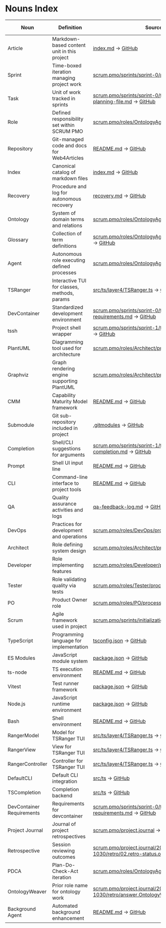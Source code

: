 # Nouns Index

| Noun | Definition | Source File | Line | Cross-Reference |
|------|------------|-------------|------|-----------------|
| Article | Markdown-based content unit in this project | [index.md](../../index.md) -> [GitHub](https://github.com/Cerulean-Circle-GmbH/Web4Articles/blob/feature/ontology-agent/index.md) | 1 | [Glossary](../../scrum.pmo/roles/OntologyAgent/quick-reference.md) |
| Sprint | Time-boxed iteration managing project work | [scrum.pmo/sprints/sprint-0/planning.md](../../scrum.pmo/sprints/sprint-0/planning.md) -> [GitHub](https://github.com/Cerulean-Circle-GmbH/Web4Articles/blob/feature/ontology-agent/scrum.pmo/sprints/sprint-0/planning.md) | 1 | [Task](#task) |
| Task | Unit of work tracked in sprints | [scrum.pmo/sprints/sprint-0/task-0-create-sprint-0-planning-file.md](../../scrum.pmo/sprints/sprint-0/task-0-create-sprint-0-planning-file.md) -> [GitHub](https://github.com/Cerulean-Circle-GmbH/Web4Articles/blob/feature/ontology-agent/scrum.pmo/sprints/sprint-0/task-0-create-sprint-0-planning-file.md) | 1 | [Sprint](#sprint) |
| Role | Defined responsibility set within SCRUM PMO | [scrum.pmo/roles/OntologyAgent/process.md](../../scrum.pmo/roles/OntologyAgent/process.md) -> [GitHub](https://github.com/Cerulean-Circle-GmbH/Web4Articles/blob/feature/ontology-agent/scrum.pmo/roles/OntologyAgent/process.md) | 3 | [OntologyAgent](#agent) |
| Repository | Git-managed code and docs for Web4Articles | [README.md](../../README.md) -> [GitHub](https://github.com/Cerulean-Circle-GmbH/Web4Articles/blob/feature/ontology-agent/README.md) | 3 | [Index](#index) |
| Index | Canonical catalog of markdown files | [index.md](../../index.md) -> [GitHub](https://github.com/Cerulean-Circle-GmbH/Web4Articles/blob/feature/ontology-agent/index.md) | 1 | [Article](#article) |
| Recovery | Procedure and log for autonomous recovery | [recovery.md](../../recovery.md) -> [GitHub](https://github.com/Cerulean-Circle-GmbH/Web4Articles/blob/feature/ontology-agent/recovery.md) | 1 | [Index](#index) |
| Ontology | System of domain terms and relations | [scrum.pmo/roles/OntologyAgent/process.md](../../scrum.pmo/roles/OntologyAgent/process.md) -> [GitHub](https://github.com/Cerulean-Circle-GmbH/Web4Articles/blob/feature/ontology-agent/scrum.pmo/roles/OntologyAgent/process.md) | 65 | [Glossary](#glossary) |
| Glossary | Collection of term definitions | [scrum.pmo/roles/OntologyAgent/templates/README.md](../../scrum.pmo/roles/OntologyAgent/templates/README.md) -> [GitHub](https://github.com/Cerulean-Circle-GmbH/Web4Articles/blob/feature/ontology-agent/scrum.pmo/roles/OntologyAgent/templates/README.md) | 189 | [Ontology](#ontology) |
| Agent | Autonomous role executing defined processes | [scrum.pmo/roles/OntologyAgent/process.md](../../scrum.pmo/roles/OntologyAgent/process.md) -> [GitHub](https://github.com/Cerulean-Circle-GmbH/Web4Articles/blob/feature/ontology-agent/scrum.pmo/roles/OntologyAgent/process.md) | 5 | [Role](#role) |
| TSRanger | Interactive TUI for classes, methods, params | [src/ts/layer4/TSRanger.ts](../../src/ts/layer4/TSRanger.ts) -> [GitHub](https://github.com/Cerulean-Circle-GmbH/Web4Articles/blob/feature/ontology-agent/src/ts/layer4/TSRanger.ts) | 1 | [CLI](#cli) |
| DevContainer | Standardized development environment | [scrum.pmo/sprints/sprint-0/task-6-devcontainer-requirements.md](../../scrum.pmo/sprints/sprint-0/task-6-devcontainer-requirements.md) -> [GitHub](https://github.com/Cerulean-Circle-GmbH/Web4Articles/blob/feature/ontology-agent/scrum.pmo/sprints/sprint-0/task-6-devcontainer-requirements.md) | 28 | [DevOps](#devops) |
| tssh | Project shell wrapper | [scrum.pmo/sprints/sprint-1/task-1-tssh-wrapper.md](../../scrum.pmo/sprints/sprint-1/task-1-tssh-wrapper.md) -> [GitHub](https://github.com/Cerulean-Circle-GmbH/Web4Articles/blob/feature/ontology-agent/scrum.pmo/sprints/sprint-1/task-1-tssh-wrapper.md) | 6 | [CLI](#cli) |
| PlantUML | Diagramming tool used for architecture | [scrum.pmo/roles/Architect/process.md](../../scrum.pmo/roles/Architect/process.md) -> [GitHub](https://github.com/Cerulean-Circle-GmbH/Web4Articles/blob/feature/ontology-agent/scrum.pmo/roles/Architect/process.md) | 27 | [Architect](#architect) |
| Graphviz | Graph rendering engine supporting PlantUML | [scrum.pmo/roles/Architect/process.md](../../scrum.pmo/roles/Architect/process.md) -> [GitHub](https://github.com/Cerulean-Circle-GmbH/Web4Articles/blob/feature/ontology-agent/scrum.pmo/roles/Architect/process.md) | 31 | [PlantUML](#plantuml) |
| CMM | Capability Maturity Model framework | [README.md](../../README.md) -> [GitHub](https://github.com/Cerulean-Circle-GmbH/Web4Articles/blob/feature/ontology-agent/README.md) | 48 | [Ontology](#ontology) |
| Submodule | Git sub-repository included in project | [.gitmodules](../../.gitmodules) -> [GitHub](https://github.com/Cerulean-Circle-GmbH/Web4Articles/blob/feature/ontology-agent/.gitmodules) | 1 | [Repository](#repository) |
| Completion | Shell/CLI suggestions for arguments | [scrum.pmo/sprints/sprint-1/task-1.3-developer-completion.md](../../scrum.pmo/sprints/sprint-1/task-1.3-developer-completion.md) -> [GitHub](https://github.com/Cerulean-Circle-GmbH/Web4Articles/blob/feature/ontology-agent/scrum.pmo/sprints/sprint-1/task-1.3-developer-completion.md) | 3 | [CLI](#cli) |
| Prompt | Shell UI input line | [README.md](../../README.md) -> [GitHub](https://github.com/Cerulean-Circle-GmbH/Web4Articles/blob/feature/ontology-agent/README.md) | 131 | [CLI](#cli) |
| CLI | Command-line interface to project tools | [README.md](../../README.md) -> [GitHub](https://github.com/Cerulean-Circle-GmbH/Web4Articles/blob/feature/ontology-agent/README.md) | 116 | [TSRanger](#tsranger) |
| QA | Quality assurance activities and logs | [qa-feedback-log.md](../../qa-feedback-log.md) -> [GitHub](https://github.com/Cerulean-Circle-GmbH/Web4Articles/blob/feature/ontology-agent/qa-feedback-log.md) | 1 | [Tester](#tester) |
| DevOps | Practices for development and operations | [scrum.pmo/roles/DevOps/process.md](../../scrum.pmo/roles/DevOps/process.md) -> [GitHub](https://github.com/Cerulean-Circle-GmbH/Web4Articles/blob/feature/ontology-agent/scrum.pmo/roles/DevOps/process.md) | 3 | [DevContainer](#devcontainer) |
| Architect | Role defining system design | [scrum.pmo/roles/Architect/process.md](../../scrum.pmo/roles/Architect/process.md) -> [GitHub](https://github.com/Cerulean-Circle-GmbH/Web4Articles/blob/feature/ontology-agent/scrum.pmo/roles/Architect/process.md) | 11 | [Developer](#developer) |
| Developer | Role implementing features | [scrum.pmo/roles/Developer/process.md](../../scrum.pmo/roles/Developer/process.md) -> [GitHub](https://github.com/Cerulean-Circle-GmbH/Web4Articles/blob/feature/ontology-agent/scrum.pmo/roles/Developer/process.md) | 103 | [Tester](#tester) |
| Tester | Role validating quality via tests | [scrum.pmo/roles/Tester/process.md](../../scrum.pmo/roles/Tester/process.md) -> [GitHub](https://github.com/Cerulean-Circle-GmbH/Web4Articles/blob/feature/ontology-agent/scrum.pmo/roles/Tester/process.md) | 9 | [QA](#qa) |
| PO | Product Owner role | [scrum.pmo/roles/PO/process.md](../../scrum.pmo/roles/PO/process.md) -> [GitHub](https://github.com/Cerulean-Circle-GmbH/Web4Articles/blob/feature/ontology-agent/scrum.pmo/roles/PO/process.md) | 3 | [ScrumMaster](#scrummaster) |
| Scrum | Agile framework used in project | [scrum.pmo/sprints/initialization.md](../../scrum.pmo/sprints/initialization.md) -> [GitHub](https://github.com/Cerulean-Circle-GmbH/Web4Articles/blob/feature/ontology-agent/scrum.pmo/sprints/initialization.md) | 1 | [Sprint](#sprint) |
| TypeScript | Programming language for implementation | [tsconfig.json](../../tsconfig.json) -> [GitHub](https://github.com/Cerulean-Circle-GmbH/Web4Articles/blob/feature/ontology-agent/tsconfig.json) | 1 | [ES Modules](#es-modules) |
| ES Modules | JavaScript module system | [package.json](../../package.json) -> [GitHub](https://github.com/Cerulean-Circle-GmbH/Web4Articles/blob/feature/ontology-agent/package.json) | 1 | [TypeScript](#typescript) |
| ts-node | TS execution environment | [README.md](../../README.md) -> [GitHub](https://github.com/Cerulean-Circle-GmbH/Web4Articles/blob/feature/ontology-agent/README.md) | 116 | [TypeScript](#typescript) |
| Vitest | Test runner framework | [package.json](../../package.json) -> [GitHub](https://github.com/Cerulean-Circle-GmbH/Web4Articles/blob/feature/ontology-agent/package.json) | 1 | [Tester](#tester) |
| Node.js | JavaScript runtime environment | [package.json](../../package.json) -> [GitHub](https://github.com/Cerulean-Circle-GmbH/Web4Articles/blob/feature/ontology-agent/package.json) | 1 | [TypeScript](#typescript) |
| Bash | Shell environment | [README.md](../../README.md) -> [GitHub](https://github.com/Cerulean-Circle-GmbH/Web4Articles/blob/feature/ontology-agent/README.md) | 105 | [CLI](#cli) |
| RangerModel | Model for TSRanger TUI | [src/ts/layer4/TSRanger.ts](../../src/ts/layer4/TSRanger.ts) -> [GitHub](https://github.com/Cerulean-Circle-GmbH/Web4Articles/blob/feature/ontology-agent/src/ts/layer4/TSRanger.ts) | 1 | [TSRanger](#tsranger) |
| RangerView | View for TSRanger TUI | [src/ts/layer4/TSRanger.ts](../../src/ts/layer4/TSRanger.ts) -> [GitHub](https://github.com/Cerulean-Circle-GmbH/Web4Articles/blob/feature/ontology-agent/src/ts/layer4/TSRanger.ts) | 1 | [TSRanger](#tsranger) |
| RangerController | Controller for TSRanger TUI | [src/ts/layer4/TSRanger.ts](../../src/ts/layer4/TSRanger.ts) -> [GitHub](https://github.com/Cerulean-Circle-GmbH/Web4Articles/blob/feature/ontology-agent/src/ts/layer4/TSRanger.ts) | 1 | [TSRanger](#tsranger) |
| DefaultCLI | Default CLI integration | [src/ts](../../src) -> [GitHub](https://github.com/Cerulean-Circle-GmbH/Web4Articles/tree/feature/ontology-agent/src) | 1 | [CLI](#cli) |
| TSCompletion | Completion backend | [src/ts](../../src) -> [GitHub](https://github.com/Cerulean-Circle-GmbH/Web4Articles/tree/feature/ontology-agent/src) | 1 | [Completion](#completion) |
| DevContainer Requirements | Requirements for devcontainer | [scrum.pmo/sprints/sprint-0/task-6-devcontainer-requirements.md](../../scrum.pmo/sprints/sprint-0/task-6-devcontainer-requirements.md) -> [GitHub](https://github.com/Cerulean-Circle-GmbH/Web4Articles/blob/feature/ontology-agent/scrum.pmo/sprints/sprint-0/task-6-devcontainer-requirements.md) | 28 | [DevContainer](#devcontainer) |
| Project Journal | Journal of project retrospectives | [scrum.pmo/project.journal](../../scrum.pmo/project.journal) -> [GitHub](https://github.com/Cerulean-Circle-GmbH/Web4Articles/tree/feature/ontology-agent/scrum.pmo/project.journal) | 1 | [Retrospective](#retrospective) |
| Retrospective | Session reviewing outcomes | [scrum.pmo/project.journal/2025-08-10-1030/retro/02.retro-status.overview.md](../../scrum.pmo/project.journal/2025-08-10-1030/retro/02.retro-status.overview.md) -> [GitHub](https://github.com/Cerulean-Circle-GmbH/Web4Articles/blob/feature/ontology-agent/scrum.pmo/project.journal/2025-08-10-1030/retro/02.retro-status.overview.md) | 3 | [PDCA](#pdca) |
| PDCA | Plan-Do-Check-Act iteration | [scrum.pmo/roles/OntologyAgent/PDCA](../../scrum.pmo/roles/OntologyAgent/PDCA) -> [GitHub](https://github.com/Cerulean-Circle-GmbH/Web4Articles/tree/feature/ontology-agent/scrum.pmo/roles/OntologyAgent/PDCA) | 1 | [Retrospective](#retrospective) |
| OntologyWeaver | Prior role name for ontology work | [scrum.pmo/project.journal/2025-08-10-1030/retro/answer.OntologyWeaver.md](../../scrum.pmo/project.journal/2025-08-10-1030/retro/answer.OntologyWeaver.md) -> [GitHub](https://github.com/Cerulean-Circle-GmbH/Web4Articles/blob/feature/ontology-agent/scrum.pmo/project.journal/2025-08-10-1030/retro/answer.OntologyWeaver.md) | 3 | [OntologyAgent](#agent) |
| Background Agent | Automated background enhancement | [README.md](../../README.md) -> [GitHub](https://github.com/Cerulean-Circle-GmbH/Web4Articles/blob/feature/ontology-agent/README.md) | 40 | [CMM](#cmm) |